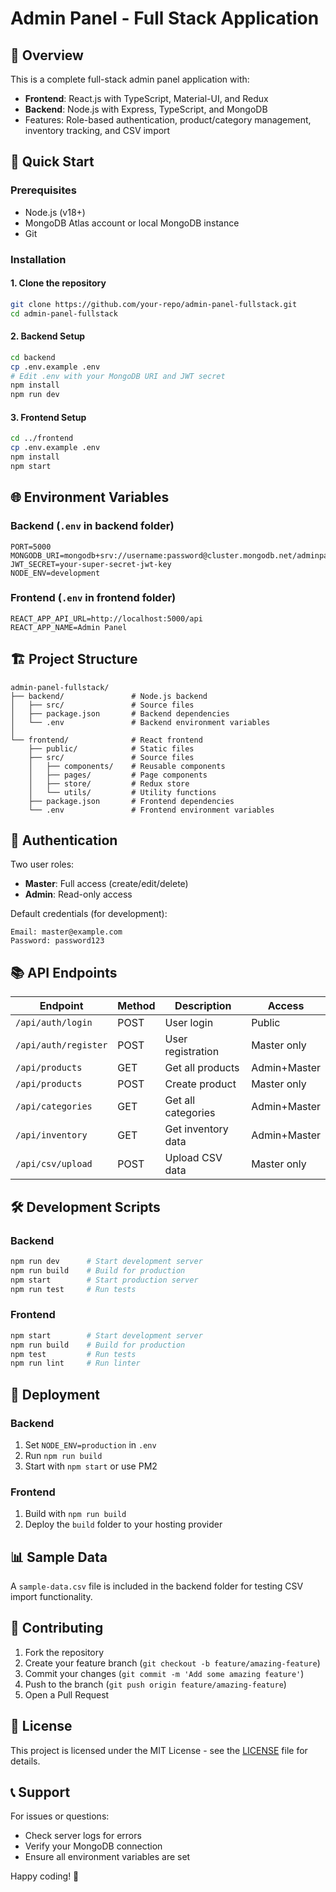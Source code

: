 # Admin Panel - Full Stack Application

## 📌 Overview

This is a complete full-stack admin panel application with:
- **Frontend**: React.js with TypeScript, Material-UI, and Redux
- **Backend**: Node.js with Express, TypeScript, and MongoDB
- Features: Role-based authentication, product/category management, inventory tracking, and CSV import

## 🚀 Quick Start

### Prerequisites
- Node.js (v18+)
- MongoDB Atlas account or local MongoDB instance
- Git

### Installation

#### 1. Clone the repository
```bash
git clone https://github.com/your-repo/admin-panel-fullstack.git
cd admin-panel-fullstack
```

#### 2. Backend Setup
```bash
cd backend
cp .env.example .env
# Edit .env with your MongoDB URI and JWT secret
npm install
npm run dev
```

#### 3. Frontend Setup
```bash
cd ../frontend
cp .env.example .env
npm install
npm start
```

## 🌐 Environment Variables

### Backend (`.env` in backend folder)
```env
PORT=5000
MONGODB_URI=mongodb+srv://username:password@cluster.mongodb.net/adminpanel
JWT_SECRET=your-super-secret-jwt-key
NODE_ENV=development
```

### Frontend (`.env` in frontend folder)
```env
REACT_APP_API_URL=http://localhost:5000/api
REACT_APP_NAME=Admin Panel
```

## 🏗️ Project Structure

```
admin-panel-fullstack/
├── backend/               # Node.js backend
│   ├── src/               # Source files
│   ├── package.json       # Backend dependencies
│   └── .env               # Backend environment variables
│
└── frontend/              # React frontend
    ├── public/            # Static files
    ├── src/               # Source files
    │   ├── components/    # Reusable components
    │   ├── pages/         # Page components
    │   ├── store/         # Redux store
    │   └── utils/         # Utility functions
    ├── package.json       # Frontend dependencies
    └── .env               # Frontend environment variables
```

## 🔐 Authentication

Two user roles:
- **Master**: Full access (create/edit/delete)
- **Admin**: Read-only access

Default credentials (for development):
```
Email: master@example.com
Password: password123
```

## 📚 API Endpoints

| Endpoint               | Method | Description                     | Access       |
|------------------------|--------|---------------------------------|--------------|
| `/api/auth/login`      | POST   | User login                      | Public       |
| `/api/auth/register`   | POST   | User registration               | Master only  |
| `/api/products`        | GET    | Get all products                | Admin+Master |
| `/api/products`        | POST   | Create product                  | Master only  |
| `/api/categories`      | GET    | Get all categories              | Admin+Master |
| `/api/inventory`       | GET    | Get inventory data              | Admin+Master |
| `/api/csv/upload`      | POST   | Upload CSV data                 | Master only  |

## 🛠️ Development Scripts

### Backend
```bash
npm run dev      # Start development server
npm run build    # Build for production
npm start        # Start production server
npm run test     # Run tests
```

### Frontend
```bash
npm start        # Start development server
npm run build    # Build for production
npm test         # Run tests
npm run lint     # Run linter
```

## 🚀 Deployment

### Backend
1. Set `NODE_ENV=production` in `.env`
2. Run `npm run build`
3. Start with `npm start` or use PM2

### Frontend
1. Build with `npm run build`
2. Deploy the `build` folder to your hosting provider

## 📊 Sample Data

A `sample-data.csv` file is included in the backend folder for testing CSV import functionality.

## 🤝 Contributing

1. Fork the repository
2. Create your feature branch (`git checkout -b feature/amazing-feature`)
3. Commit your changes (`git commit -m 'Add some amazing feature'`)
4. Push to the branch (`git push origin feature/amazing-feature`)
5. Open a Pull Request

## 📄 License

This project is licensed under the MIT License - see the [LICENSE](LICENSE) file for details.

## 📞 Support

For issues or questions:
- Check server logs for errors
- Verify your MongoDB connection
- Ensure all environment variables are set

Happy coding! 🎉
